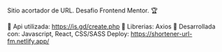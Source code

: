 Sitio acortador de URL.
Desafio Frontend Mentor. 🏆

📍 Api utilizada: https://is.gd/create.php
📍 Librerias: Axios
📍 Desarrollada con: Javascript, React, CSS/SASS
Deploy: https://shortener-url-fm.netlify.app/

